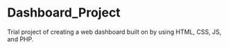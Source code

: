 # Dashboard_Project
Trial project of creating a web dashboard built on by using HTML, CSS, JS, and PHP.